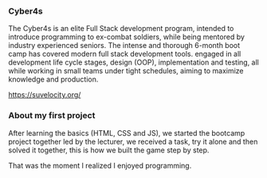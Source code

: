 ### Cyber4s
The Cyber4s is an elite Full Stack development program, intended to introduce programming to ex-combat soldiers, while being mentored by industry experienced seniors. The intense and thorough 6-month boot camp has covered modern full stack development tools. engaged in all development life cycle stages, design (OOP), implementation and testing, all while working in small teams under tight schedules, aiming to maximize knowledge and production.

https://suvelocity.org/





### About my first project
After learning the basics (HTML, CSS and JS), we started the bootcamp project together led by the lecturer, we received a task, try it alone and then solved it together, this is how we built the game step by step.

That was the moment I realized I enjoyed programming.
